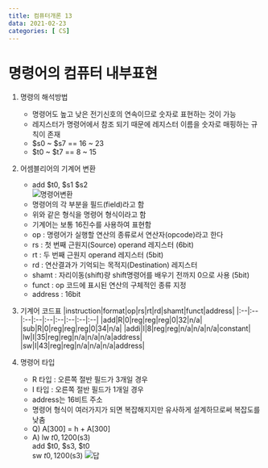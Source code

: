 ```yaml
---
title: 컴퓨터개론 13
data: 2021-02-23
categories: [ CS]
---
```


# 명령어의 컴퓨터 내부표현

1. 명령의 해석방법
    - 명령어도 높고 낮은 전기신호의 연속이므로 숫자로 표현하는 것이 가능
    - 레지스터가 명령어에서 참조 되기 때문에 레지스터 이름을 숫자로 매핑하는 규칙이 존재
    - $s0 ~ $s7 == 16 ~ 23
    - $t0 ~ $t7 == 8 ~ 15

2. 어셈블리어의 기계어 변환
    - add $t0, $s1 $s2  
    ![명령어변환]()
    - 명령어의 각 부분을 필드(field)라고 함
    - 위와 같은 형식을 명령어 형식이라고 함
    - 기계어는 보통 16진수를 사용하여 표현함
    - op : 명령어가 실행할 연산의 종류로서 연산자(opcode)라고 한다
    - rs : 첫 번째 근원지(Source) operand 레지스터 (6bit)
    - rt : 두 번째 근원지 operand 레지스터 (5bit)
    - rd : 연산결과가 기억되는 목적지(Destination) 레지스터
    - shamt : 자리이동(shift)량 shift명령어를 배우기 전까지 0으로 사용 (5bit)
    - funct : op 코드에 표시된 연산의 구체적인 종류 지정
    - address : 16bit
3. 기계어 코드표
    |instruction|format|op|rs|rt|rd|shamt|funct|address|
    |:--|:--|:--|:--|:--|:--|:--|:--|:--|
    |add|R|0|reg|reg|reg|0|32|n/a|
    |sub|R|0|reg|reg|reg|0|34|n/a|
    |addi|I|8|reg|reg|n/a|n/a|n/a|constant|
    |lw|I|35|reg|reg|n/a|n/a|n/a|address|
    |sw|I|43|reg|reg|n/a|n/a|n/a|address|

4. 명령어 타입
    - R 타입 : 오른쪽 절반 필드가 3개일 경우
    - I 타입 : 오른쪽 절반 필드가 1개일 경우
    - address는 16비트 주소
    - 명령어 형식이 여러가지가 되면 복잡해지지만 유사하게 설계하므로써 복잡도를 낮춤
    - Q) A[300] = h + A[300]
    - A) lw $t0 , 1200($s3)  
    add $t0, $s3, $t0  
    sw $t0, 1200($s3)
    ![답]()
    